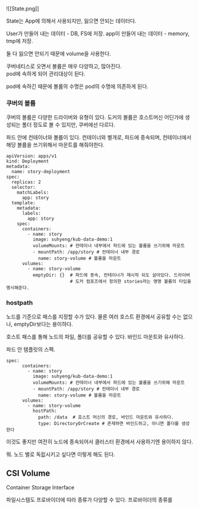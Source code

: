 
![[State.png]]

State는 App에 의해서 사용되지만, 잃으면 안되는 데이터다.

User가 만들어 내는 데이터 - DB, FS에 저장. 
app이 만들어 내는 데이터 - memory, tmp에 저장. 

둘 다 잃으면 안되기 때문에 volume을 사용한다.  

쿠버네티스로 오면서 볼륨은 매우 다양하고, 많아진다.  
pod에 속하게 되어 관리대상이 된다. 

pod에 속하긴 때문에 볼륨의 수명은 pod의 수명에 의존하게 된다. 


### 쿠버의 볼륨

쿠버의 볼륨은 다양한 드라이버와 유형이 있다. 도커의 볼륨은 호스트머신 어딘가에 생성되는 폴더 정도로 볼 수 있지만, 쿠버에선 다르다. 

파드 안에 컨테이너와 볼륨이 있다. 컨테이너와 별개로, 파드에 종속되며, 컨테이너에서 해당 볼륨을 쓰기위해서 마운트를 해줘야한다. 

```
apiVersion: apps/v1
kind: Deployment
metadata:
  name: story-deployment
spec:
  replicas: 2
  selector:
    matchLabels:
      app: story
  template:
    metadata:
      labels:
        app: story
    spec:
      containers:
        - name: story
          image: suhyeng/kub-data-demo:1
          volumeMounts: # 컨테이너 내부에서 파드에 있는 볼륨을 쓰기위해 마운트
          - mountPath: /app/story # 컨테이너 내부 경로
            name: story-volume # 볼륨을 마운트
      volumes:
        - name: story-volume
          emptyDir: {}  # 파드에 종속, 컨테이너가 재시작 되도 살아있다. 드라이버
                        # 도커 컴포즈에서 정의한 stories라는 명명 볼륨의 타입을 명시해준다.
```


### hostpath

노드를 기준으로 패스를 지정할 수가 있다.  물론 여러 호스트 환경에서 공유할 수는 없으나, emptyDir보다는 용이하다. 

호스트 패스를 통해 노드의 파일, 폴더를 공유할 수 있다.  바인드 마운트와 유사하다. 


파드 안 템플릿의 스펙.
```
spec:
      containers:
        - name: story
          image: suhyeng/kub-data-demo:1
          volumeMounts: # 컨테이너 내부에서 파드에 있는 볼륨을 쓰기위해 마운트
          - mountPath: /app/story # 컨테이너 내부 경로
            name: story-volume # 볼륨을 마운트
      volumes:
        - name: story-volume
          hostPath:
            path: /data  # 호스트 머신의 경로, 바인드 마운트와 유사하다.
            type: DirectoryOrCreate # 존재하면 바인드하고, 아니면 폴더를 생성한다
```

이것도 좋지만 여전히 노드에 종속되어서 클러스터 환경에서 사용하기엔 용이하지 않다.

뭐. 노드 별로 독릾시키고 싶다면 이렇게 해도 된다.


## CSI Volume

Container Storage Interface

파일시스템도 프로바이더에 따라 종류가 다양할 수 있다. 프로바이더의 종류를 
